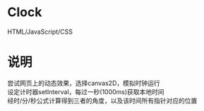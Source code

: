 # Clock
HTML/JavaScript/CSS

# 说明
尝试网页上的动态效果，选择canvas2D，模拟时钟运行  
设定计时器setInterval，每过一秒(1000ms)获取本地时间  
经时/分/秒公式计算得到三者的角度，以及该时间所有指针对应的位置  
